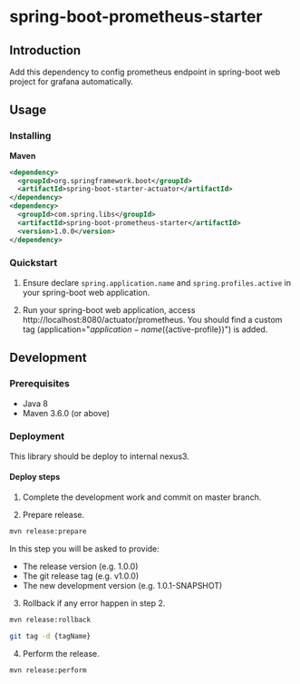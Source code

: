 # spring-boot-prometheus-starter

## Introduction

Add this dependency to config prometheus endpoint in spring-boot web project for grafana automatically.


## Usage

### Installing

**Maven**

```xml
<dependency>
  <groupId>org.springframework.boot</groupId>
  <artifactId>spring-boot-starter-actuator</artifactId>
</dependency>
<dependency>
  <groupId>com.spring.libs</groupId>
  <artifactId>spring-boot-prometheus-starter</artifactId>
  <version>1.0.0</version>
</dependency>
```

### Quickstart

1. Ensure declare `spring.application.name` and `spring.profiles.active` in your spring-boot web application.

2. Run your spring-boot web application, access http://localhost:8080/actuator/prometheus. 
   You should find a custom tag (application="${application-name} (${active-profile})") is added.
   
   
## Development   
  
### Prerequisites

- Java 8
- Maven 3.6.0 (or above)  
   
### Deployment

This library should be deploy to internal nexus3. 

#### Deploy steps

1. Complete the development work and commit on master branch.

2. Prepare release.

```bash
mvn release:prepare
```

In this step you will be asked to provide:

- The release version (e.g. 1.0.0)
- The git release tag (e.g. v1.0.0)
- The new development version (e.g. 1.0.1-SNAPSHOT)

3. Rollback if any error happen in step 2.

```bash
mvn release:rollback

git tag -d {tagName}
```

4. Perform the release.

```bash
mvn release:perform
```

